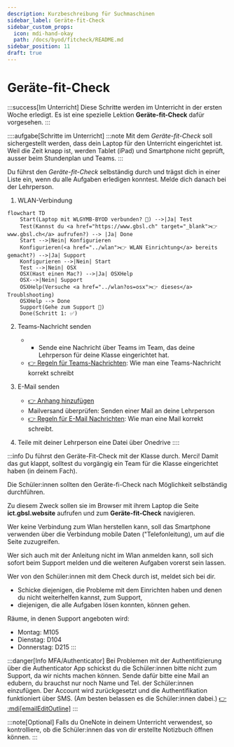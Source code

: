 ```yaml
---
description: Kurzbeschreibung für Suchmaschinen
sidebar_label: Geräte-fit-Check
sidebar_custom_props:
  icon: mdi-hand-okay
  path: /docs/byod/fitcheck/README.md
sidebar_position: 11
draft: true
---
```


# Geräte-fit-Check

<Tabs>
<TabItem value="geräte-fit-check" label="Für Schüler:innen - Geräte-Fit-Check">

:::success[Im Unterricht]
Diese Schritte werden im Unterricht in der ersten Woche erledigt. Es ist eine spezielle Lektion __Geräte-fit-Check__ dafür vorgesehen.
:::

::::aufgabe[Schritte im Unterricht]
:::note
Mit dem _Geräte-fit-Check_ soll sichergestellt werden, dass dein Laptop für den Unterricht eingerichtet ist. Weil die Zeit knapp ist, werden Tablet (iPad) und Smartphone nicht geprüft, ausser beim Stundenplan und Teams.
:::

Du führst den _Geräte-fit-Check_ selbständig durch und trägst dich in einer Liste ein, wenn du alle Aufgaben erledigen konntest. Melde dich danach bei der Lehrperson.

1. WLAN-Verbindung
  
  ```mermaid
  flowchart TD
      Start(Laptop mit WLGYMB-BYOD verbunden? 🛜) -->|Ja| Test
      Test(Kannst du <a href="https://www.gbsl.ch" target="_blank">👉 www.gbsl.ch</a> aufrufen?) --> |Ja| Done
      Start -->|Nein| Konfigurieren
      Konfigurieren(<a href="../wlan">👉 WLAN Einrichtung</a> bereits gemacht?) -->|Ja| Support
      Konfigurieren -->|Nein| Start
      Test -->|Nein| OSX
      OSX(Hast einen Mac?) -->|Ja| OSXHelp
      OSX-->|Nein| Support
      OSXHelp(Versuche <a href="../wlan?os=osx">👉 dieses</a> Troublshooting)
      OSXHelp --> Done
      Support(Gehe zum Support 🧰)
      Done(Schritt 1: ✅)

  ```

2. Teams-Nachricht senden
   - - Sende eine Nachricht über Teams im Team, das deine Lehrperson für deine Klasse eingerichtet hat.
   - [👉 Regeln für Teams-Nachrichten](../../byod/mail/mailen/README.md#teams): Wie man eine Teams-Nachricht korrekt schreibt

3. E-Mail senden
   - [👉 Anhang hinzufügen](../../byod/mail/mailen/dateien-versenden.md)
   - Mailversand überprüfen: Senden einer Mail an deine Lehrperson
   - [👉 Regeln für E-Mail Nachrichten](../../byod/mail/mailen/README.md#e-mail): Wie man eine Mail korrekt schreibt.  

4. Teile mit deiner Lehrperson eine Datei über Onedrive
::::

</TabItem>
<TabItem value="lehrer:innen" label="Infos für Lehrer:innen">

:::info
Du führst den Geräte-Fit-Check mit der Klasse durch. Merci!
Damit das gut klappt, solltest du vorgängig ein Team für die Klasse eingerichtet haben (in deinem Fach). 
 
Die Schüler:innen sollten den Geräte-fi-Check nach Möglichkeit selbständig durchführen. 

Zu diesem Zweck sollen sie im Browser mit ihrem Laptop die Seite __ict.gbsl.website__ aufrufen und zum __Geräte-fit-Check__ navigieren.

Wer keine Verbindung zum Wlan herstellen kann, soll das Smartphone verwenden über die Verbindung mobile Daten ("Telefonleitung), um auf die Seite zuzugreifen.

Wer sich auch mit der Anleitung nicht im Wlan anmelden kann, soll sich sofort beim Support melden und die weiteren Aufgaben vorerst sein lassen.

Wer von den Schüler:innen mit dem Check durch ist, meldet sich bei dir. 
- Schicke diejenigen, die Probleme mit dem Einrichten haben und denen du nicht weiterhelfen kannst, zum Support, 
- diejenigen, die alle Aufgaben lösen konnten, können gehen.

Räume, in denen Support angeboten wird:
- Montag: M105
- Dienstag: D104
- Donnerstag: D215
  :::

:::danger[Info MFA/Authenticator]
Bei Problemen mit der Authentifizierung über die Authenticator App schickst du die Schüler:innen bitte nicht zum Support, da wir nichts machen können. Sende dafür bitte eine Mail an edubern, du brauchst nur noch Name und Tel. der Schüler:innen einzufügen. Der Account wird zurückgesetzt und die Authentifikation funktioniert über SMS. (Am besten belassen es die Schüler:innen dabei.)
[👉 :mdi[emailEditOutline]](mailto:soarhe.jahany@bernedu.ch?subject=Account%20Sch%C3%BCler%3Ain%20zur%C3%BCcksetzen&body=Lieber%20Soarhe%2C%0A%0ABitte%20setze%20folgenden%20Account%20zur%C3%BCck%3A%0A%0Ax%40edu.gbsl.ch%0A%0ATel.%2007%0A%0AMerci%20und%20liebe%20Gr%C3%BCsse)
:::

:::note[Optional]
Falls du OneNote in deinem Unterricht verwendest, so kontrolliere, ob die Schüler:innen das von dir erstellte Notizbuch öffnen können.
:::


</TabItem>
</Tabs>
